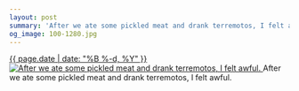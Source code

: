 ```yaml
---
layout: post
summary: 'After we ate some pickled meat and drank terremotos, I felt awful.'
og_image: 100-1280.jpg
---
```


<p>
 <time>
  <a href="/100">
   {{ page.date | date: "%B %-d, %Y" }}
  </a>
 </time>
 <a href="/100">
  <img alt="After we ate some pickled meat and drank terremotos, I felt awful." data-taken="10/18/2013" sizes="(min-width: 700px) 50vw, calc(100vw - 2rem)" src="{{ site.assets_url }}/100-640.jpg" srcset="{{ site.assets_url }}/100-1280.jpg 1280w, {{ site.assets_url }}/100-960.jpg 960w, {{ site.assets_url }}/100-640.jpg 640w, {{ site.assets_url }}/100-320.jpg 320w"/>
 </a>
 <span>
  After we ate some pickled meat and drank terremotos, I felt awful.
 </span>
</p>
